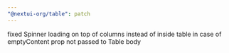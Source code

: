 ```yaml
---
"@nextui-org/table": patch
---
```


fixed Spinner loading on top of columns instead of inside table in case of emptyContent prop not passed to Table body
